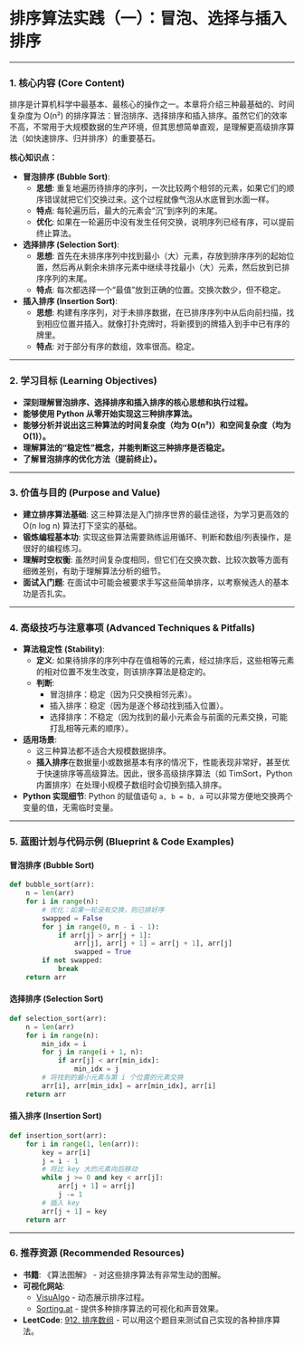 # 排序算法实践（一）：冒泡、选择与插入排序

---

### 1. 核心内容 (Core Content)

排序是计算机科学中最基本、最核心的操作之一。本章将介绍三种最基础的、时间复杂度为 O(n²) 的排序算法：冒泡排序、选择排序和插入排序。虽然它们的效率不高，不常用于大规模数据的生产环境，但其思想简单直观，是理解更高级排序算法（如快速排序、归并排序）的重要基石。

**核心知识点：**
- **冒泡排序 (Bubble Sort)**:
    - **思想**: 重复地遍历待排序的序列，一次比较两个相邻的元素，如果它们的顺序错误就把它们交换过来。这个过程就像气泡从水底冒到水面一样。
    - **特点**: 每轮遍历后，最大的元素会“沉”到序列的末尾。
    - **优化**: 如果在一轮遍历中没有发生任何交换，说明序列已经有序，可以提前终止算法。
- **选择排序 (Selection Sort)**:
    - **思想**: 首先在未排序序列中找到最小（大）元素，存放到排序序列的起始位置，然后再从剩余未排序元素中继续寻找最小（大）元素，然后放到已排序序列的末尾。
    - **特点**: 每次都选择一个“最值”放到正确的位置。交换次数少，但不稳定。
- **插入排序 (Insertion Sort)**:
    - **思想**: 构建有序序列，对于未排序数据，在已排序序列中从后向前扫描，找到相应位置并插入。就像打扑克牌时，将新摸到的牌插入到手中已有序的牌里。
    - **特点**: 对于部分有序的数组，效率很高。稳定。

---

### 2. 学习目标 (Learning Objectives)

- **深刻理解冒泡排序、选择排序和插入排序的核心思想和执行过程。**
- **能够使用 Python 从零开始实现这三种排序算法。**
- **能够分析并说出这三种算法的时间复杂度（均为 O(n²)）和空间复杂度（均为 O(1)）。**
- **理解算法的“稳定性”概念，并能判断这三种排序是否稳定。**
- **了解冒泡排序的优化方法（提前终止）。**

---

### 3. 价值与目的 (Purpose and Value)

- **建立排序算法基础**: 这三种算法是入门排序世界的最佳途径，为学习更高效的 O(n log n) 算法打下坚实的基础。
- **锻炼编程基本功**: 实现这些算法需要熟练运用循环、判断和数组/列表操作，是很好的编程练习。
- **理解时空权衡**: 虽然时间复杂度相同，但它们在交换次数、比较次数等方面有细微差别，有助于理解算法分析的细节。
- **面试入门题**: 在面试中可能会被要求手写这些简单排序，以考察候选人的基本功是否扎实。

---

### 4. 高级技巧与注意事项 (Advanced Techniques & Pitfalls)

- **算法稳定性 (Stability)**:
    - **定义**: 如果待排序的序列中存在值相等的元素，经过排序后，这些相等元素的相对位置不发生改变，则该排序算法是稳定的。
    - **判断**:
        - 冒泡排序：稳定（因为只交换相邻元素）。
        - 插入排序：稳定（因为是逐个移动找到插入位置）。
        - 选择排序：不稳定（因为找到的最小元素会与前面的元素交换，可能打乱相等元素的顺序）。
- **适用场景**:
    - 这三种算法都不适合大规模数据排序。
    - **插入排序**在数据量小或数据基本有序的情况下，性能表现非常好，甚至优于快速排序等高级算法。因此，很多高级排序算法（如 TimSort，Python 内置排序）在处理小规模子数组时会切换到插入排序。
- **Python 实现细节**: Python 的赋值语句 `a, b = b, a` 可以非常方便地交换两个变量的值，无需临时变量。

---

### 5. 蓝图计划与代码示例 (Blueprint & Code Examples)

#### 冒泡排序 (Bubble Sort)

```python
def bubble_sort(arr):
    n = len(arr)
    for i in range(n):
        # 优化：如果一轮没有交换，则已排好序
        swapped = False
        for j in range(0, n - i - 1):
            if arr[j] > arr[j + 1]:
                arr[j], arr[j + 1] = arr[j + 1], arr[j]
                swapped = True
        if not swapped:
            break
    return arr
```

#### 选择排序 (Selection Sort)

```python
def selection_sort(arr):
    n = len(arr)
    for i in range(n):
        min_idx = i
        for j in range(i + 1, n):
            if arr[j] < arr[min_idx]:
                min_idx = j
        # 将找到的最小元素与第 i 个位置的元素交换
        arr[i], arr[min_idx] = arr[min_idx], arr[i]
    return arr
```

#### 插入排序 (Insertion Sort)

```python
def insertion_sort(arr):
    for i in range(1, len(arr)):
        key = arr[i]
        j = i - 1
        # 将比 key 大的元素向后移动
        while j >= 0 and key < arr[j]:
            arr[j + 1] = arr[j]
            j -= 1
        # 插入 key
        arr[j + 1] = key
    return arr
```

---

### 6. 推荐资源 (Recommended Resources)

-   **书籍**: 《算法图解》 - 对这些排序算法有非常生动的图解。
-   **可视化网站**:
    -   [VisuAlgo](https://visualgo.net/en/sorting) - 动态展示排序过程。
    -   [Sorting.at](https://sorting.at/) - 提供多种排序算法的可视化和声音效果。
-   **LeetCode**: [912. 排序数组](https://leetcode-cn.com/problems/sort-an-array/) - 可以用这个题目来测试自己实现的各种排序算法。
